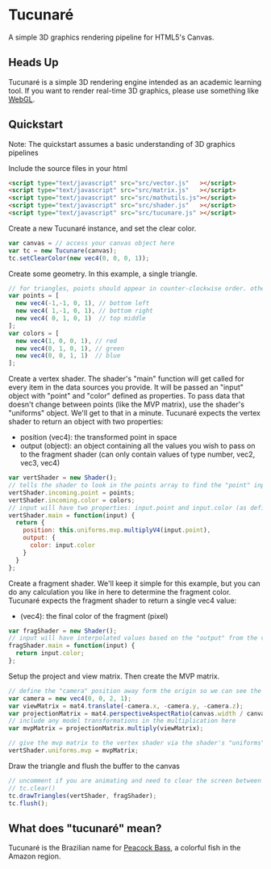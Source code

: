# Tucunaré
A simple 3D graphics rendering pipeline for HTML5's Canvas.

## Heads Up
Tucunaré is a simple 3D rendering engine intended as an academic learning tool. If you want to render real-time 3D graphics, please use something like [WebGL](https://get.webgl.org/).

## Quickstart
Note: The quickstart assumes a basic understanding of 3D graphics pipelines

Include the source files in your html
```html
<script type="text/javascript" src="src/vector.js"   ></script>
<script type="text/javascript" src="src/matrix.js"   ></script>
<script type="text/javascript" src="src/mathutils.js"></script>
<script type="text/javascript" src="src/shader.js"   ></script>
<script type="text/javascript" src="src/tucunare.js" ></script>
```
Create a new Tucunaré instance, and set the clear color.
```javascript
var canvas = // access your canvas object here
var tc = new Tucunare(canvas);
tc.setClearColor(new vec4(0, 0, 0, 1));
```
Create some geometry. In this example, a single triangle.
```javascript
// for triangles, points should appear in counter-clockwise order. otherwise they will be culled.
var points = [
  new vec4(-1,-1, 0, 1), // bottom left
  new vec4( 1,-1, 0, 1), // bottom right
  new vec4( 0, 1, 0, 1)  // top middle
];
var colors = [
  new vec4(1, 0, 0, 1), // red
  new vec4(0, 1, 0, 1), // green
  new vec4(0, 0, 1, 1)  // blue
];
```
Create a vertex shader. The shader's "main" function will get called for every item in the data sources you provide. It will be passed an "input" object with "point" and "color" defined as properties. To pass data that doesn't change between points (like the MVP matrix), use the shader's "uniforms" object. We'll get to that in a minute.
Tucunaré expects the vertex shader to return an object with two properties:
* position (vec4): the transformed point in space
* output (object): an object containing all the values you wish to pass on to the fragment shader (can only contain values of type number, vec2, vec3, vec4)
```javascript
var vertShader = new Shader();
// tells the shader to look in the points array to find the "point" input and the colors array to find the "color" input
vertShader.incoming.point = points;
vertShader.incoming.color = colors;
// input will have two properties: input.point and input.color (as defined above)
vertShader.main = function(input) {
  return {
    position: this.uniforms.mvp.multiplyV4(input.point),
    output: {
      color: input.color
    }
  }
};
```
Create a fragment shader. We'll keep it simple for this example, but you can do any calculation you like in here to determine the fragment color. Tucunaré expects the fragment shader to return a single vec4 value:
* (vec4): the final color of the fragment (pixel)
```javascript
var fragShader = new Shader();
// input will have interpolated values based on the "output" from the vertex shader. in this case, "color"
fragShader.main = function(input) {
  return input.color;
};
```
Setup the project and view matrix. Then create the MVP matrix.
```javascript
// define the "camera" position away form the origin so we can see the triangle
var camera = new vec4(0, 0, 2, 1);
var viewMatrix = mat4.translate(-camera.x, -camera.y, -camera.z);
var projectionMatrix = mat4.perspectiveAspectRatio(canvas.width / canvas.height, 75, 0.1, 1000);
// include any model transformations in the multiplication here
var mvpMatrix = projectionMatrix.multiply(viewMatrix);

// give the mvp matrix to the vertex shader via the shader's "uniforms" object
vertShader.uniforms.mvp = mvpMatrix;
```
Draw the triangle and flush the buffer to the canvas
```javascript
// uncomment if you are animating and need to clear the screen between frames
// tc.clear()
tc.drawTriangles(vertShader, fragShader);
tc.flush();
```
## What does "tucunaré" mean?
Tucunaré is the Brazilian name for [Peacock Bass](https://en.wikipedia.org/wiki/Peacock_bass), a colorful fish in the Amazon region.

